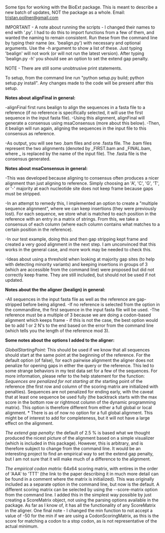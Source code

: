 Some tips for working with the BioExt package. This is meant to describe a new batch of updates, NOT the package as a whole.
Email: tristan.pollner@gmail.com

IMPORTANT - A note about running the scripts - I changed their names to end with '.py'. I had to do this to import functions from a few of them, and wanted the naming to remain consistent. Run these from the command line by typing their name (ex. 'bealign.py') with necessary and optional arguments. Use the -h argument to show a list of these. Just typing 'bealign' will not work (or will not run the latest version). After typing 'bealign.py -h' you should see an option to set the extend gap penalty. 

NOTE - There are still some unobtrusive print statements. 

To setup, from the command line run "python setup.py build; python setup.py install". Any changes made to the code will be present after this setup.

**Notes about alignFinal in general:**

-alignFinal first runs bealign to align the sequences in a fasta file to a reference (if no reference is specifically selected, it will use the first sequence in the input fasta file). 
-Using this alignment, alignFinal will generate a consensus using msaConsensus (more about this below).
-Then, it bealign will run again, aligning the sequences in the input file to this consensus as reference. 

-As output, you will see two .bam files and one .fasta file. The .bam files represent the two alignments (denoted by _FIRST.bam and _FINAL.bam, where _ is replaced by the name of the input file). The .fasta file is the consensus generated. 

**Notes about msaConsensus in general:**

-This was developed because aligning to consensus often produces a nicer alignment than just aligning to reference. Simply choosing an 'A', 'C', 'G', 'T', or '-' majority at each nucleotide site does not keep frame because gaps must be stripped. 

-In an attempt to remedy this, I implemented an option to create a "multiple sequence alignment", where we can keep insertions (they were previously lost). For each sequence, we store what is matched to each position in the reference with an entry in a matrix of strings. From this, we take a consensus of each column (where each column contains what matches to a certain position in the reference). 

-In our test example, doing this and then gap stripping kept frame and created a very good alignment in the next step. I am unconvinced that this works in the general case, and more work may be needed to check this.

-Ideas about using a threshold when looking at majority gap sites (to help with detecting minority variants) and keeping insertions in groups of 3 (which are accessible from the command line) were proposed but did not correctly keep frame. They are still included, but should not be used if not updated.  


**Notes about the the aligner (bealign) in general:**

-All sequences in the input fasta file as well as the reference are gap-stripped before being aligned. 
-If no reference is selected from the option in the commandline, the first sequence in the input fasta file will be used. 
-The reference must be a multiple of 3 because we are doing a codon-based alignment which keeps frame - if this is not the case, the best option would be to add 1 or 2 N's to the end based on the error from the command line (which tells you the length of the reference mod 3). 

**Some notes about the options I added to the aligner:**

*GlobalStartingPoint:* This should be used if we know that all sequences should start at the same point at the beginning of the reference. For the default option (of false), for each pairwise alignment the aligner does not penalize for opening gaps in either the query or the reference. This led to some strange behaviors in my test data set for a few of the sequences. For more information, please refer to the help statement for the function:
                        *Sequences are penalized for not starting at the*
                        starting point of the reference (the first row and
                        column of the scoring matrix are initialized with
                        penalties). Sequences are not penalized for ending
                        early, with the caveat that at least one sequence be
                        used fully (the backtrack starts with the max score in
                        the bottom row or rightmost column of the dynamic programming
                        matrix). This option is therefore different from either a
                        full global or local alignment. *
There is as of now no option for a full global alignment. This might be of interest to add for completeness, but it will not have a large effect on the alignment. 

*The extend gap penalty:* the default of 2.5 % is based what we thought produced the nicest picture of the alignment based on a simple visualizer (which is included in this package). However, this is arbitrary, and is therefore subject to change from the command line. It would be an interesting project to find an empirical way to set the extend gap penalty, but I am not sure that it will make much of a difference to the alignment. 

*The empirical codon matrix:* 64x64 scoring matrix, with entires in the order of 'AAA' to 'TTT' (the link to the paper describing it in much more detail can be found in a comment where the matrix is initialized). This was originally included as a separate option in the command line, but now is the default. A different scoring matrix can be selected by using the --score-matrix option from the command line.
I added this in the simplest way possible by just creating a ScoreMatrix object, not using the parsing options available in the package. As far as I know of, it has all the functionality of any ScoreMatrix in the aligner. One final note - I changed the min function to not accept a value of -50 for the min if we are using a CodonScoringMatrix, as this is the score for matching a codon to a stop codon, as is not representative of the actual minimum. 




